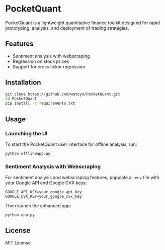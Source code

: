 # PocketQuant

PocketQuant is a lightweight quantitative finance toolkit designed for rapid prototyping, analysis, and deployment of trading strategies.

## Features

- Sentiment analysis with webscraping
- Regression on stock prices
- Support for cross ticker regression

## Installation

```bash
git clone https://github.com/wetoyo/PocketQuant.git
cd PocketQuant
pip install -r requirements.txt
```

## Usage

### Launching the UI

To start the PocketQuant user interface for offline analysis, run:

```bash
python offlineapp.py
```

### Sentiment Analysis with Webscraping

For sentiment analysis and webscraping features, populate a `.env` file with your Google API and Google CVX keys:

```
GOOGLE_API_KEY=your_google_api_key
GOOGLE_CVX_KEY=your_google_cvx_key
```

Then launch the enhanced app:

```bash
python app.py
```


## License

MIT License